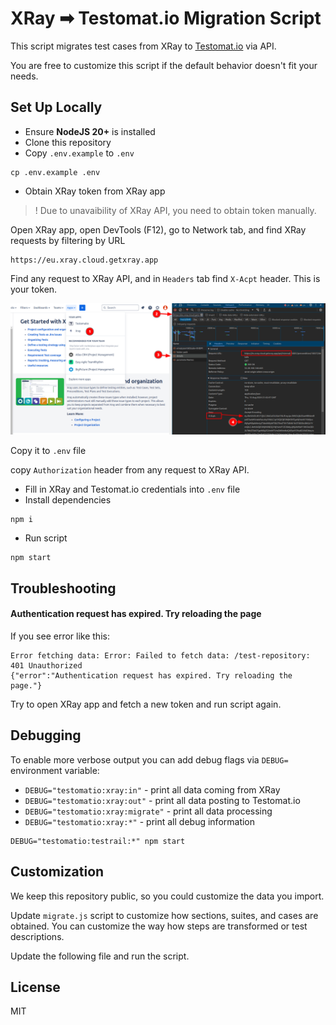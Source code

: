 # XRay ➡ Testomat.io Migration Script

This script migrates test cases from XRay to [Testomat.io](https://testomat.io) via API.

You are free to customize this script if the default behavior doesn't fit your needs.

## Set Up Locally

* Ensure **NodeJS 20+** is installed
* Clone this repository
* Copy `.env.example` to `.env`

```
cp .env.example .env
```

* Obtain XRay token from XRay app

> ! Due to unavaibility of XRay API, you need to obtain token manually.

Open XRay app, open DevTools (F12), go to Network tab, and find XRay requests by filtering by URL

```
https://eu.xray.cloud.getxray.app
```

Find any request to XRay API, and in `Headers` tab find `X-Acpt` header. This is your token.

![](./assets/xray_token.png)

Copy it to `.env` file



copy `Authorization` header from any request to XRay API.

* Fill in XRay and Testomat.io credentials into `.env` file
* Install dependencies

```
npm i
```

* Run script

```
npm start
```

## Troubleshooting

#### Authentication request has expired. Try reloading the page

If you see error like this:

```
Error fetching data: Error: Failed to fetch data: /test-repository: 401 Unauthorized
{"error":"Authentication request has expired. Try reloading the page."}
```

Try to open XRay app and fetch a new token and run script again.



## Debugging

To enable more verbose output you can add debug flags via `DEBUG=` environment variable:

* `DEBUG="testomatio:xray:in"` - print all data coming from XRay
* `DEBUG="testomatio:xray:out"` - print all data posting to Testomat.io
* `DEBUG="testomatio:xray:migrate"` - print all data processing
* `DEBUG="testomatio:xray:*"` - print all debug information

```
DEBUG="testomatio:testrail:*" npm start
```

## Customization

We keep this repository public, so you could customize the data you import.

Update `migrate.js` script to customize how sections, suites, and cases are obtained. You can customize the way how steps are transformed or test descriptions.

Update the following file and run the script.

## License

MIT
